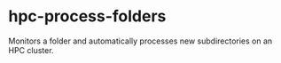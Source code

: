 # hpc-process-folders
Monitors a folder and automatically processes new subdirectories on an HPC cluster.
